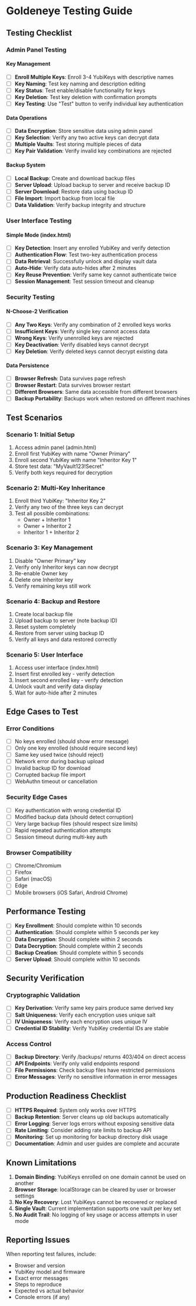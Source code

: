 # Goldeneye Testing Guide

## Testing Checklist

### Admin Panel Testing

#### Key Management
- [ ] **Enroll Multiple Keys**: Enroll 3-4 YubiKeys with descriptive names
- [ ] **Key Naming**: Test key naming and description editing
- [ ] **Key Status**: Test enable/disable functionality for keys
- [ ] **Key Deletion**: Test key deletion with confirmation prompts
- [ ] **Key Testing**: Use "Test" button to verify individual key authentication

#### Data Operations
- [ ] **Data Encryption**: Store sensitive data using admin panel
- [ ] **Key Selection**: Verify any two active keys can decrypt data
- [ ] **Multiple Vaults**: Test storing multiple pieces of data
- [ ] **Key Pair Validation**: Verify invalid key combinations are rejected

#### Backup System
- [ ] **Local Backup**: Create and download backup files
- [ ] **Server Upload**: Upload backup to server and receive backup ID
- [ ] **Server Download**: Restore data using backup ID
- [ ] **File Import**: Import backup from local file
- [ ] **Data Validation**: Verify backup integrity and structure

### User Interface Testing

#### Simple Mode (index.html)
- [ ] **Key Detection**: Insert any enrolled YubiKey and verify detection
- [ ] **Authentication Flow**: Test two-key authentication process
- [ ] **Data Retrieval**: Successfully unlock and display vault data
- [ ] **Auto-Hide**: Verify data auto-hides after 2 minutes
- [ ] **Key Reuse Prevention**: Verify same key cannot authenticate twice
- [ ] **Session Management**: Test session timeout and cleanup

### Security Testing

#### N-Choose-2 Verification
- [ ] **Any Two Keys**: Verify any combination of 2 enrolled keys works
- [ ] **Insufficient Keys**: Verify single key cannot access data
- [ ] **Wrong Keys**: Verify unenrolled keys are rejected
- [ ] **Key Deactivation**: Verify disabled keys cannot decrypt
- [ ] **Key Deletion**: Verify deleted keys cannot decrypt existing data

#### Data Persistence
- [ ] **Browser Refresh**: Data survives page refresh
- [ ] **Browser Restart**: Data survives browser restart
- [ ] **Different Browsers**: Same data accessible from different browsers
- [ ] **Backup Portability**: Backups work when restored on different machines

## Test Scenarios

### Scenario 1: Initial Setup
1. Access admin panel (admin.html)
2. Enroll first YubiKey with name "Owner Primary"
3. Enroll second YubiKey with name "Inheritor Key 1" 
4. Store test data: "MyVault123!Secret"
5. Verify both keys required for decryption

### Scenario 2: Multi-Key Inheritance
1. Enroll third YubiKey: "Inheritor Key 2"
2. Verify any two of the three keys can decrypt
3. Test all possible combinations:
   - Owner + Inheritor 1
   - Owner + Inheritor 2  
   - Inheritor 1 + Inheritor 2

### Scenario 3: Key Management
1. Disable "Owner Primary" key
2. Verify only Inheritor keys can now decrypt
3. Re-enable Owner key
4. Delete one Inheritor key
5. Verify remaining keys still work

### Scenario 4: Backup and Restore
1. Create local backup file
2. Upload backup to server (note backup ID)
3. Reset system completely
4. Restore from server using backup ID
5. Verify all keys and data restored correctly

### Scenario 5: User Interface
1. Access user interface (index.html)
2. Insert first enrolled key - verify detection
3. Insert second enrolled key - verify detection
4. Unlock vault and verify data display
5. Wait for auto-hide after 2 minutes

## Edge Cases to Test

### Error Conditions
- [ ] No keys enrolled (should show error message)
- [ ] Only one key enrolled (should require second key)
- [ ] Same key used twice (should reject)
- [ ] Network error during backup upload
- [ ] Invalid backup ID for download
- [ ] Corrupted backup file import
- [ ] WebAuthn timeout or cancellation

### Security Edge Cases  
- [ ] Key authentication with wrong credential ID
- [ ] Modified backup data (should detect corruption)
- [ ] Very large backup files (should respect size limits)
- [ ] Rapid repeated authentication attempts
- [ ] Session timeout during multi-key auth

### Browser Compatibility
- [ ] Chrome/Chromium
- [ ] Firefox
- [ ] Safari (macOS)
- [ ] Edge
- [ ] Mobile browsers (iOS Safari, Android Chrome)

## Performance Testing

- [ ] **Key Enrollment**: Should complete within 10 seconds
- [ ] **Authentication**: Should complete within 5 seconds per key  
- [ ] **Data Encryption**: Should complete within 2 seconds
- [ ] **Data Decryption**: Should complete within 2 seconds
- [ ] **Backup Creation**: Should complete within 5 seconds
- [ ] **Server Upload**: Should complete within 10 seconds

## Security Verification

### Cryptographic Validation
- [ ] **Key Derivation**: Verify same key pairs produce same derived key
- [ ] **Salt Uniqueness**: Verify each encryption uses unique salt
- [ ] **IV Uniqueness**: Verify each encryption uses unique IV
- [ ] **Credential ID Stability**: Verify YubiKey credential IDs are stable

### Access Control
- [ ] **Backup Directory**: Verify /backups/ returns 403/404 on direct access
- [ ] **API Endpoints**: Verify only valid endpoints respond
- [ ] **File Permissions**: Check backup files have restricted permissions
- [ ] **Error Messages**: Verify no sensitive information in error messages

## Production Readiness Checklist

- [ ] **HTTPS Required**: System only works over HTTPS
- [ ] **Backup Retention**: Server cleans up old backups automatically  
- [ ] **Error Logging**: Server logs errors without exposing sensitive data
- [ ] **Rate Limiting**: Consider adding rate limits to backup API
- [ ] **Monitoring**: Set up monitoring for backup directory disk usage
- [ ] **Documentation**: Admin and user guides are complete and accurate

## Known Limitations

1. **Domain Binding**: YubiKeys enrolled on one domain cannot be used on another
2. **Browser Storage**: localStorage can be cleared by user or browser settings
3. **No Key Recovery**: Lost YubiKeys cannot be recovered or replaced
4. **Single Vault**: Current implementation supports one vault per key set
5. **No Audit Trail**: No logging of key usage or access attempts in user mode

## Reporting Issues

When reporting test failures, include:
- Browser and version
- YubiKey model and firmware
- Exact error messages
- Steps to reproduce
- Expected vs actual behavior
- Console errors (if any)